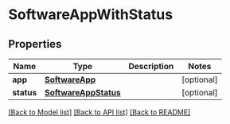 # SoftwareAppWithStatus

## Properties
Name | Type | Description | Notes
------------ | ------------- | ------------- | -------------
**app** | [**SoftwareApp**](SoftwareApp.md) |  | [optional] 
**status** | [**SoftwareAppStatus**](SoftwareAppStatus.md) |  | [optional] 

[[Back to Model list]](../README.md#documentation-for-models) [[Back to API list]](../README.md#documentation-for-api-endpoints) [[Back to README]](../README.md)

